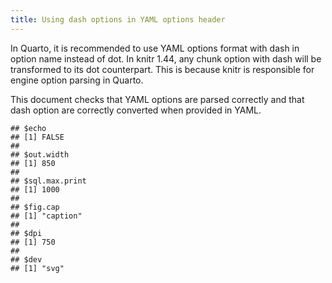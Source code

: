 ```yaml
---
title: Using dash options in YAML options header
---
```


In Quarto, it is recommended to use YAML options format with dash in option name instead of dot. In knitr 1.44, any chunk option with dash will be transformed to its dot counterpart. This is because knitr is responsible for engine option parsing in Quarto. 

This document checks that YAML options are parsed correctly and that dash option are correctly converted when provided in YAML. 


```
## $echo
## [1] FALSE
## 
## $out.width
## [1] 850
## 
## $sql.max.print
## [1] 1000
## 
## $fig.cap
## [1] "caption"
## 
## $dpi
## [1] 750
## 
## $dev
## [1] "svg"
```

